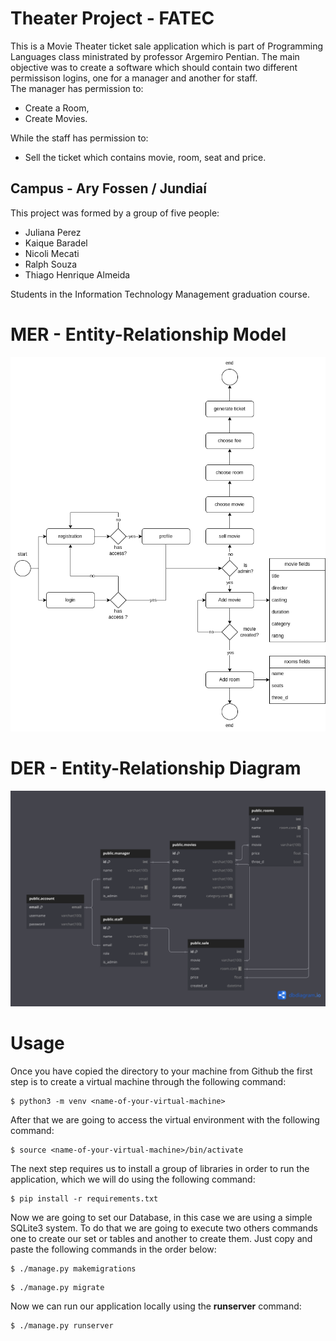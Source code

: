 # Theater Project - FATEC

This is a Movie Theater ticket sale application which is part of Programming Languages class ministrated by professor Argemiro Pentian. The main objective was to create a software which should contain two different permissison logins, one for a manager and another for staff.<br>
The manager has permission to:<br>

* Create a Room,
* Create Movies.

While the staff has permission to:

* Sell the ticket which contains movie, room, seat and price.

## Campus - Ary Fossen / Jundiaí

This project was formed by a group of five people:

* Juliana Perez
* Kaique Baradel
* Nicoli Mecati
* Ralph Souza
* Thiago Henrique Almeida

Students in the Information Technology Management graduation course.

# MER - Entity-Relationship Model

<div style="display: inline-block">
    <img alt="MER" src="./img/MER.png"> 
</div>

# DER - Entity-Relationship Diagram

<div style="display: inline-block">
    <img alt="DER" src="./img/DER.png"> 
</div>

# Usage

Once you have copied the directory to your machine from Github the first step is to create a virtual machine through the following command:

```
$ python3 -m venv <name-of-your-virtual-machine>
```

After that we are going to access the virtual environment with the following command:

```
$ source <name-of-your-virtual-machine>/bin/activate
```

The next step requires us to install a group of libraries in order to run the application, which we will do using the following command:

```
$ pip install -r requirements.txt
```

Now we are going to set our Database, in this case we are using a simple SQLite3 system. To do that we are going to execute two others commands one to create our set or tables and another to create them. Just copy and paste the following commands in the order below:

```
$ ./manage.py makemigrations
```

```
$ ./manage.py migrate
```

Now we can run our application locally using the **runserver** command:

```
$ ./manage.py runserver
```